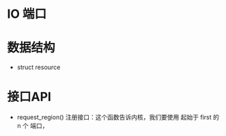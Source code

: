 IO 端口
======================

# 数据结构

* struct resource

# 接口API

* request_region()	注册接口：这个函数告诉内核，我们要使用 起始于 first 的 n 个 端口，